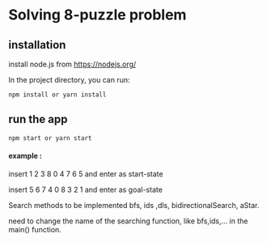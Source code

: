 # Solving 8-puzzle problem



## installation

install node.js from https://nodejs.org/

In the project directory, you can run:

`npm install or yarn install`

## run the app

`npm start or yarn start`

#### example :

insert 1 2 3 8 0 4 7 6 5 and enter as start-state

insert 5 6 7 4 0 8 3 2 1 and enter as goal-state

Search methods to be implemented bfs, ids ,dls, bidirectionalSearch, aStar.

need to change the name of the searching function, like bfs,ids,... in the main() function.
